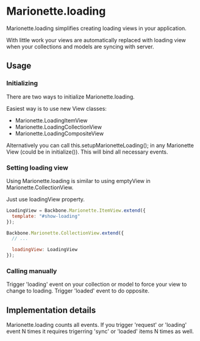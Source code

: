 # Marionette.loading

Marionette.loading simplifies creating loading views in your application.

With little work your views are automatically replaced with loading view when your collections and models are syncing with server.

## Usage

### Initializing

There are two ways to initialize Marionette.loading.

Easiest way is to use new View classes:
* Marionette.LoadingItemView
* Marionette.LoadingCollectionView
* Marionette.LoadingCompositeView

Alternatively you can call this.setupMarionetteLoading(); in any Marionette View (could be in initialize()). This will bind all necessary events.

### Setting loading view
Using Marionette.loading is similar to using emptyView in Marionette.CollectionView.

Just use loadingView property.

```js
LoadingView = Backbone.Marionette.ItemView.extend({
  template: "#show-loading"
});

Backbone.Marionette.CollectionView.extend({
  // ...

  loadingView: LoadingView
});
```

### Calling manually

Trigger 'loading' event on your collection or model to force your view to change to loading.
Trigger 'loaded' event to do opposite.

## Implementation details

Marionette.loading counts all events. If you trigger 'request' or 'loading' event N times it requires trigerring 'sync' or 'loaded' items N times as well.
